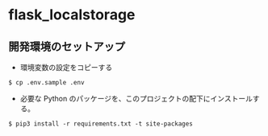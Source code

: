 # flask_localstorage


## 開発環境のセットアップ
- 環境変数の設定をコピーする
```shell
$ cp .env.sample .env
```

- 必要な Python のパッケージを、このプロジェクトの配下にインストールする。
```shell
$ pip3 install -r requirements.txt -t site-packages
```
